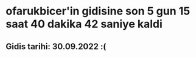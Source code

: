 # ofarukbicer'in gidisine son 5 gun 15 saat 40 dakika 42 saniye kaldi

## Gidis tarihi: 30.09.2022 :(